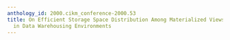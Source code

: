 ```yaml
---
anthology_id: 2000.cikm_conference-2000.53
title: On Efficient Storage Space Distribution Among Materialized Views and Indices
  in Data Warehousing Environments
---
```


